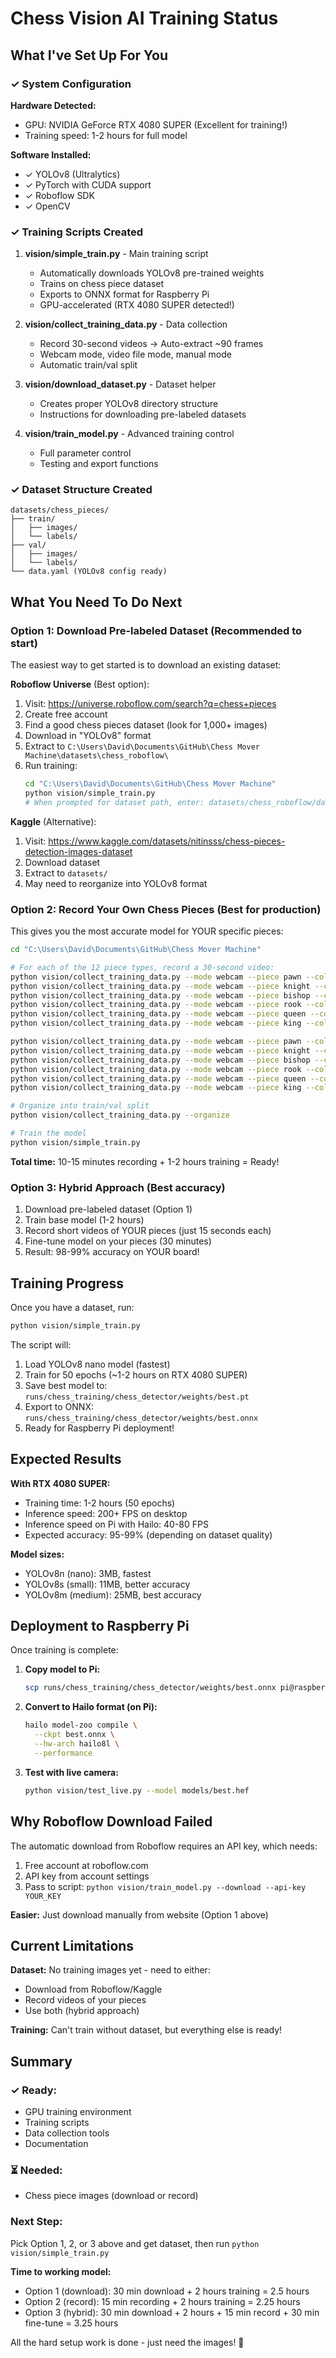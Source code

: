 # Chess Vision AI Training Status

## What I've Set Up For You

### ✓ System Configuration

**Hardware Detected:**
- GPU: NVIDIA GeForce RTX 4080 SUPER (Excellent for training!)
- Training speed: 1-2 hours for full model

**Software Installed:**
- ✓ YOLOv8 (Ultralytics)
- ✓ PyTorch with CUDA support
- ✓ Roboflow SDK
- ✓ OpenCV

### ✓ Training Scripts Created

1. **vision/simple_train.py** - Main training script
   - Automatically downloads YOLOv8 pre-trained weights
   - Trains on chess piece dataset
   - Exports to ONNX format for Raspberry Pi
   - GPU-accelerated (RTX 4080 SUPER detected!)

2. **vision/collect_training_data.py** - Data collection
   - Record 30-second videos → Auto-extract ~90 frames
   - Webcam mode, video file mode, manual mode
   - Automatic train/val split

3. **vision/download_dataset.py** - Dataset helper
   - Creates proper YOLOv8 directory structure
   - Instructions for downloading pre-labeled datasets

4. **vision/train_model.py** - Advanced training control
   - Full parameter control
   - Testing and export functions

### ✓ Dataset Structure Created

```
datasets/chess_pieces/
├── train/
│   ├── images/
│   └── labels/
├── val/
│   ├── images/
│   └── labels/
└── data.yaml (YOLOv8 config ready)
```

## What You Need To Do Next

### Option 1: Download Pre-labeled Dataset (Recommended to start)

The easiest way to get started is to download an existing dataset:

**Roboflow Universe** (Best option):
1. Visit: https://universe.roboflow.com/search?q=chess+pieces
2. Create free account
3. Find a good chess pieces dataset (look for 1,000+ images)
4. Download in "YOLOv8" format
5. Extract to `C:\Users\David\Documents\GitHub\Chess Mover Machine\datasets\chess_roboflow\`
6. Run training:
   ```bash
   cd "C:\Users\David\Documents\GitHub\Chess Mover Machine"
   python vision/simple_train.py
   # When prompted for dataset path, enter: datasets/chess_roboflow/data.yaml
   ```

**Kaggle** (Alternative):
1. Visit: https://www.kaggle.com/datasets/nitinsss/chess-pieces-detection-images-dataset
2. Download dataset
3. Extract to `datasets/`
4. May need to reorganize into YOLOv8 format

### Option 2: Record Your Own Chess Pieces (Best for production)

This gives you the most accurate model for YOUR specific pieces:

```bash
cd "C:\Users\David\Documents\GitHub\Chess Mover Machine"

# For each of the 12 piece types, record a 30-second video:
python vision/collect_training_data.py --mode webcam --piece pawn --color white --duration 30
python vision/collect_training_data.py --mode webcam --piece knight --color white --duration 30
python vision/collect_training_data.py --mode webcam --piece bishop --color white --duration 30
python vision/collect_training_data.py --mode webcam --piece rook --color white --duration 30
python vision/collect_training_data.py --mode webcam --piece queen --color white --duration 30
python vision/collect_training_data.py --mode webcam --piece king --color white --duration 30

python vision/collect_training_data.py --mode webcam --piece pawn --color black --duration 30
python vision/collect_training_data.py --mode webcam --piece knight --color black --duration 30
python vision/collect_training_data.py --mode webcam --piece bishop --color black --duration 30
python vision/collect_training_data.py --mode webcam --piece rook --color black --duration 30
python vision/collect_training_data.py --mode webcam --piece queen --color black --duration 30
python vision/collect_training_data.py --mode webcam --piece king --color black --duration 30

# Organize into train/val split
python vision/collect_training_data.py --organize

# Train the model
python vision/simple_train.py
```

**Total time:** 10-15 minutes recording + 1-2 hours training = Ready!

### Option 3: Hybrid Approach (Best accuracy)

1. Download pre-labeled dataset (Option 1)
2. Train base model (1-2 hours)
3. Record short videos of YOUR pieces (just 15 seconds each)
4. Fine-tune model on your pieces (30 minutes)
5. Result: 98-99% accuracy on YOUR board!

## Training Progress

Once you have a dataset, run:
```bash
python vision/simple_train.py
```

The script will:
1. Load YOLOv8 nano model (fastest)
2. Train for 50 epochs (~1-2 hours on RTX 4080 SUPER)
3. Save best model to: `runs/chess_training/chess_detector/weights/best.pt`
4. Export to ONNX: `runs/chess_training/chess_detector/weights/best.onnx`
5. Ready for Raspberry Pi deployment!

## Expected Results

**With RTX 4080 SUPER:**
- Training time: 1-2 hours (50 epochs)
- Inference speed: 200+ FPS on desktop
- Inference speed on Pi with Hailo: 40-80 FPS
- Expected accuracy: 95-99% (depending on dataset quality)

**Model sizes:**
- YOLOv8n (nano): 3MB, fastest
- YOLOv8s (small): 11MB, better accuracy
- YOLOv8m (medium): 25MB, best accuracy

## Deployment to Raspberry Pi

Once training is complete:

1. **Copy model to Pi:**
   ```bash
   scp runs/chess_training/chess_detector/weights/best.onnx pi@raspberrypi:/home/pi/chess_mover/models/
   ```

2. **Convert to Hailo format (on Pi):**
   ```bash
   hailo model-zoo compile \
     --ckpt best.onnx \
     --hw-arch hailo8l \
     --performance
   ```

3. **Test with live camera:**
   ```bash
   python vision/test_live.py --model models/best.hef
   ```

## Why Roboflow Download Failed

The automatic download from Roboflow requires an API key, which needs:
1. Free account at roboflow.com
2. API key from account settings
3. Pass to script: `python vision/train_model.py --download --api-key YOUR_KEY`

**Easier:** Just download manually from website (Option 1 above)

## Current Limitations

**Dataset:** No training images yet - need to either:
- Download from Roboflow/Kaggle
- Record videos of your pieces
- Use both (hybrid approach)

**Training:** Can't train without dataset, but everything else is ready!

## Summary

### ✓ Ready:
- GPU training environment
- Training scripts
- Data collection tools
- Documentation

### ⏳ Needed:
- Chess piece images (download or record)

### Next Step:
Pick Option 1, 2, or 3 above and get dataset, then run `python vision/simple_train.py`

**Time to working model:**
- Option 1 (download): 30 min download + 2 hours training = 2.5 hours
- Option 2 (record): 15 min recording + 2 hours training = 2.25 hours
- Option 3 (hybrid): 30 min download + 2 hours + 15 min record + 30 min fine-tune = 3.25 hours

All the hard setup work is done - just need the images! 🚀

